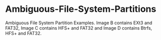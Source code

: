 # Ambiguous-File-System-Partitions
Ambiguous File System Partition Examples. Image B contains EXt3 and FAT32, Image C contains HFS+ and FAT32 and Image D contains Btrfs, HFS+ and FAT32.
